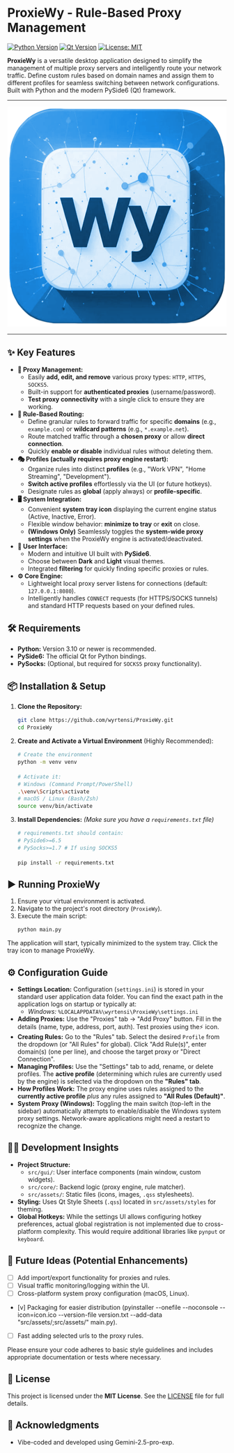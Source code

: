 # ProxieWy - Rule-Based Proxy Management

[![Python Version](https://img.shields.io/badge/python-3.10+-blue.svg)](https://www.python.org/downloads/)
[![Qt Version](https://img.shields.io/badge/Qt%20for%20Python-PySide6-green.svg)](https://www.qt.io/qt-for-python)
[![License: MIT](https://img.shields.io/badge/License-MIT-yellow.svg)](https://opensource.org/licenses/MIT)

**ProxieWy** is a versatile desktop application designed to simplify the management of multiple proxy servers and intelligently route your network traffic. Define custom rules based on domain names and assign them to different profiles for seamless switching between network configurations. Built with Python and the modern PySide6 (Qt) framework.

---

![Logo](logo.png)

---

## ✨ Key Features

*   **🚀 Proxy Management:**
    *   Easily **add, edit, and remove** various proxy types: `HTTP`, `HTTPS`, `SOCKS5`.
    *   Built-in support for **authenticated proxies** (username/password).
    *   **Test proxy connectivity** with a single click to ensure they are working.
*   **🚦 Rule-Based Routing:**
    *   Define granular rules to forward traffic for specific **domains** (e.g., `example.com`) or **wildcard patterns** (e.g., `*.example.net`).
    *   Route matched traffic through a **chosen proxy** or allow **direct connection**.
    *   Quickly **enable or disable** individual rules without deleting them.
*   **🎭 Profiles (actually requires proxy engine restart):**
    *   Organize rules into distinct **profiles** (e.g., "Work VPN", "Home Streaming", "Development").
    *   **Switch active profiles** effortlessly via the UI (or future hotkeys).
    *   Designate rules as **global** (apply always) or **profile-specific**.
*   **🖥️ System Integration:**
    *   Convenient **system tray icon** displaying the current engine status (Active, Inactive, Error).
    *   Flexible window behavior: **minimize to tray** or **exit** on close.
    *   **(Windows Only)** Seamlessly toggles the **system-wide proxy settings** when the ProxieWy engine is activated/deactivated.
*   **🎨 User Interface:**
    *   Modern and intuitive UI built with **PySide6**.
    *   Choose between **Dark** and **Light** visual themes.
    *   Integrated **filtering** for quickly finding specific proxies or rules.
*   **⚙️ Core Engine:**
    *   Lightweight local proxy server listens for connections (default: `127.0.0.1:8080`).
    *   Intelligently handles `CONNECT` requests (for HTTPS/SOCKS tunnels) and standard HTTP requests based on your defined rules.

## 🛠️ Requirements

*   **Python:** Version 3.10 or newer is recommended.
*   **PySide6:** The official Qt for Python bindings.
*   **PySocks:** (Optional, but required for `SOCKS5` proxy functionality).

## 📦 Installation & Setup

1.  **Clone the Repository:**
    ```bash
    git clone https://github.com/wyrtensi/ProxieWy.git 
    cd ProxieWy
    ```

2.  **Create and Activate a Virtual Environment** (Highly Recommended):
    ```bash
    # Create the environment
    python -m venv venv

    # Activate it:
    # Windows (Command Prompt/PowerShell)
    .\venv\Scripts\activate
    # macOS / Linux (Bash/Zsh)
    source venv/bin/activate
    ```

3.  **Install Dependencies:**
    *(Make sure you have a `requirements.txt` file)*
    ```bash
    # requirements.txt should contain:
    # PySide6>=6.5
    # PySocks>=1.7 # If using SOCKS5

    pip install -r requirements.txt
    ```

## ▶️ Running ProxieWy

1.  Ensure your virtual environment is activated.
2.  Navigate to the project's root directory (`ProxieWy`).
3.  Execute the main script:
    ```bash
    python main.py
    ```

The application will start, typically minimized to the system tray. Click the tray icon to manage ProxieWy.

## ⚙️ Configuration Guide

*   **Settings Location:** Configuration (`settings.ini`) is stored in your standard user application data folder. You can find the exact path in the application logs on startup or typically at:
    *   *Windows:* `%LOCALAPPDATA%\wyrtensi\ProxieWy\settings.ini`
*   **Adding Proxies:** Use the "Proxies" tab -> "Add Proxy" button. Fill in the details (name, type, address, port, auth). Test proxies using the⚡️ icon.
*   **Creating Rules:** Go to the "Rules" tab. Select the desired `Profile` from the dropdown (or "All Rules" for global). Click "Add Rule(s)", enter domain(s) (one per line), and choose the target proxy or "Direct Connection".
*   **Managing Profiles:** Use the "Settings" tab to add, rename, or delete profiles. The **active profile** (determining which rules are currently used by the engine) is selected via the dropdown on the **"Rules" tab**.
*   **How Profiles Work:** The proxy engine uses rules assigned to the **currently active profile** *plus* any rules assigned to **"All Rules (Default)"**.
*   **System Proxy (Windows):** Toggling the main switch (top-left in the sidebar) automatically attempts to enable/disable the Windows system proxy settings. Network-aware applications might need a restart to recognize the change.

## 🧑‍💻 Development Insights

*   **Project Structure:**
    *   `src/gui/`: User interface components (main window, custom widgets).
    *   `src/core/`: Backend logic (proxy engine, rule matcher).
    *   `src/assets/`: Static files (icons, images, `.qss` stylesheets).
*   **Styling:** Uses Qt Style Sheets (`.qss`) located in `src/assets/styles` for theming.
*   **Global Hotkeys:** While the settings UI allows configuring hotkey preferences, actual global registration is not implemented due to cross-platform complexity. This would require additional libraries like `pynput` or `keyboard`.

## 🌱 Future Ideas (Potential Enhancements)

*   [ ] Add import/export functionality for proxies and rules.
*   [ ] Visual traffic monitoring/logging within the UI.
*   [ ] Cross-platform system proxy configuration (macOS, Linux).
*   [v] Packaging for easier distribution (pyinstaller --onefile --noconsole --icon=icon.ico --version-file version.txt --add-data "src/assets/;src/assets/" main.py).
*   [ ] Fast adding selected urls to the proxy rules.

Please ensure your code adheres to basic style guidelines and includes appropriate documentation or tests where necessary.

## 📜 License

This project is licensed under the **MIT License**. See the [LICENSE](LICENSE) file for full details.

## 🙏 Acknowledgments

*   Vibe-coded and developed using Gemini-2.5-pro-exp.
